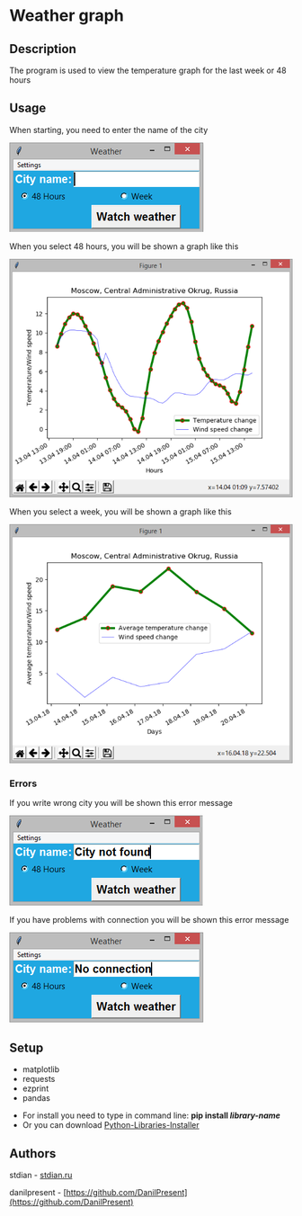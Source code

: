 
# Weather graph

## Description

The program is used to view the temperature graph for the last week or 48 hours

## Usage

When starting, you need to enter the name of the city

![Start window](https://github.com/DanilPresent/Temperature_Graph/blob/master/screenshots/1.png)

When you select 48 hours, you will be shown a graph like this

![48 hours graph](https://github.com/DanilPresent/Temperature_Graph/blob/master/screenshots/3.png)

When you select a week, you will be shown a graph like this

![Week graph](https://github.com/DanilPresent/Temperature_Graph/blob/master/screenshots/4.png)

### Errors

If you write wrong city you will be shown this error message

![Error message](https://github.com/DanilPresent/Temperature_Graph/blob/master/screenshots/2.png)

If you have problems with connection you will be shown this error message

![Error message](https://github.com/DanilPresent/Temperature_Graph/blob/master/screenshots/0.png)


## Setup

* matplotlib
* requests
* ezprint
* pandas

- For install you need to type in command line: **pip install *library-name***
- Or you can download [Python-Libraries-Installer](https://github.com/stdian/python-libraries-setup)


## Authors

stdian - [stdian.ru](http://stdian.ru)

danilpresent - [https://github.com/DanilPresent](https://github.com/DanilPresent)